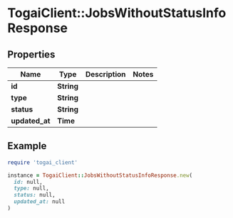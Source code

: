 # TogaiClient::JobsWithoutStatusInfoResponse

## Properties

| Name | Type | Description | Notes |
| ---- | ---- | ----------- | ----- |
| **id** | **String** |  |  |
| **type** | **String** |  |  |
| **status** | **String** |  |  |
| **updated_at** | **Time** |  |  |

## Example

```ruby
require 'togai_client'

instance = TogaiClient::JobsWithoutStatusInfoResponse.new(
  id: null,
  type: null,
  status: null,
  updated_at: null
)
```

